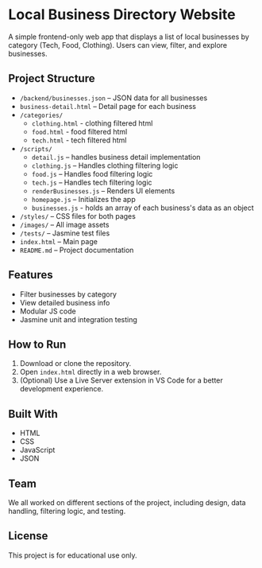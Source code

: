 # Local Business Directory Website

A simple frontend-only web app that displays a list of local businesses by category (Tech, Food, Clothing). Users can view, filter, and explore businesses.

## Project Structure

- `/backend/businesses.json` – JSON data for all businesses
- `business-detail.html` – Detail page for each business
- `/categories/`
  - `clothing.html` - clothing filtered html
  -  `food.html` - food filtered html
  -  `tech.html` - tech filtered html 
- `/scripts/`
  - `detail.js` – handles business detail implementation
  - `clothing.js` – Handles clothing filtering logic
  - `food.js` – Handles food filtering logic
  - `tech.js` – Handles tech filtering logic
  - `renderBusinesses.js` – Renders UI elements
  - `homepage.js` – Initializes the app
  - `businesses.js` - holds an array of each business's data as an object
- `/styles/` – CSS files for both pages
- `/images/` – All image assets
- `/tests/` – Jasmine test files
- `index.html` – Main page
- `README.md` – Project documentation

## Features

- Filter businesses by category
- View detailed business info
- Modular JS code
- Jasmine unit and integration testing

## How to Run

1. Download or clone the repository.
2. Open `index.html` directly in a web browser.
3. (Optional) Use a Live Server extension in VS Code for a better development experience.

## Built With

- HTML
- CSS
- JavaScript
- JSON

## Team

We all worked on different sections of the project, including design, data handling, filtering logic, and testing.

## License

This project is for educational use only.
